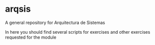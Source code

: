 # arqsis
A general repository for Arquitectura de Sistemas

In here you should find several scripts for exercises and other exercises requested for the module

